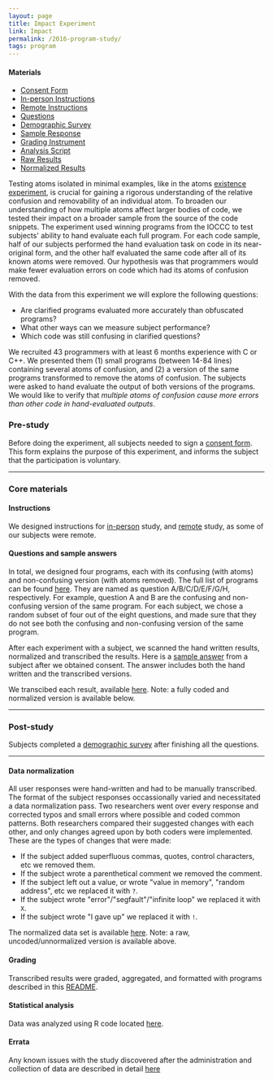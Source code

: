 ```yaml
---
layout: page
title: Impact Experiment
link: Impact
permalink: /2016-program-study/
tags: program
---
```


<div class="toc">
  <h4 class="toc-title">Materials</h4>
  <ul>
    <li><a href="consent.pdf">Consent Form</a></li>
    <li><a href="in-person">In-person Instructions</a></li>
    <li><a href="remote">Remote Instructions</a></li>
    <li><a href="questions">Questions</a></li>
    <li><a href="survey.pdf">Demographic Survey</a></li>
    <li><a href="sample">Sample Response</a></li>
    <li><a href="https://github.com/dgopstein/atoms-of-confusion/tree/master/program_study">Grading Instrument</a></li>
    <li><a href="https://github.com/dgopstein/atoms-of-confusion/blob/master/program_study/grader/results.R">Analysis Script</a></li>
    <li><a href="results_raw.csv">Raw Results</a></li>
    <li><a href="results_normalized.csv">Normalized Results</a></li>
  </ul>
</div>

Testing atoms isolated in minimal examples, like in the atoms 
[existence experiment](/2016-snippet-study/), is crucial for gaining a rigorous understanding 
of the relative confusion and removability of an individual atom. To 
broaden our understanding of how multiple atoms affect larger bodies 
of code, we tested their impact on a broader sample from the source of 
the code snippets. The experiment used winning programs from the IOCCC 
to test subjects' ability to hand evaluate each full program. For each 
code sample, half of our subjects performed the hand evaluation task 
on code in its near-original form, and the other half evaluated the same 
code after all of its known atoms were removed. Our hypothesis was that 
programmers would make fewer evaluation errors on code which had its 
atoms of confusion removed.

With the data from this experiment we will explore the following 
questions:

* Are clarified programs evaluated more accurately than obfuscated programs?	
* What other ways can we measure subject performance?	
* Which code was still confusing in clarified questions?	

We recruited 43 programmers with at least 6 months experience with C or 
C++. We presented them (1) small programs (between 14-84 lines) containing 
several atoms of confusion, and (2) a version of the same programs 
transformed to remove the atoms of confusion. The subjects were asked to 
hand evaluate the output of both versions of the programs. We would like 
to verify that _multiple atoms of confusion cause more errors than other 
code in hand-evaluated outputs_.


### Pre-study
Before doing the experiment, all subjects needed to sign a 
[consent form](consent.pdf). This form explains the purpose
of this experiment, and informs the subject that the participation is
voluntary.

---

### Core materials

#### Instructions

We designed instructions for [in-person](in-person)
study, and [remote](remote) study, as some of our
subjects were remote. 

#### Questions and sample answers

In total, we designed four programs, each with its confusing (with 
atoms) and non-confusing version (with atoms removed). The full list
of programs can be found [here](questions). They are 
named as question A/B/C/D/E/F/G/H, respectively. For example, question 
A and B are the confusing and non-confusing version of the same program.
For each subject, we chose a random subset of four out of the eight questions, 
and made sure that they do not see both the confusing and non-confusing
version of the same program.

After each experiment with a subject, we scanned the hand written 
results, normalized and transcribed the results. Here is a 
[sample answer](sample) from a subject after we obtained 
consent. The answer includes both the hand written and the transcribed 
versions.

We transcibed each result, available [here](results_raw.csv).
Note: a fully coded and normalized version is available below.


---

### Post-study

Subjects completed a [demographic survey](survey.pdf)
after finishing all the questions. 

---

#### Data normalization

All user responses were hand-written and had to be manually transcribed. The format of the subject responses occassionally varied and necessitated a data normalization pass. Two researchers went over every response and corrected typos and small errors where possible and coded common patterns. Both researchers compared their suggested changes with each other, and only changes agreed upon by both coders were implemented. These are the types of changes that were made:

* If the subject added superfluous commas, quotes, control characters, etc we removed them.
* If the subject wrote a parenthetical comment we removed the comment.
* If the subject left out a value, or wrote "value in memory", "random address", etc we replaced it with `?`.
* If the subject wrote "error"/"segfault"/"infinite loop" we replaced it with `X`.
* If the subject wrote "I gave up" we replaced it with `!`.

The normalized data set is available [here](results_normalized.csv).
Note: a raw, uncoded/unnormalized version is available above.

#### Grading

Transcribed results were graded, aggregated, and formatted with programs described in this [README](https://github.com/dgopstein/atoms-of-confusion/tree/master/program_study).

#### Statistical analysis

Data was analyzed using R code located [here](https://github.com/dgopstein/atoms-of-confusion/blob/master/program_study/grader/results.R).

#### Errata

Any known issues with the study discovered after the administration and collection of data are described in detail [here](errata)
